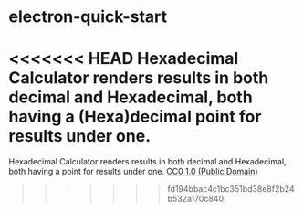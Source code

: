 # electron-quick-start

<<<<<<< HEAD
Hexadecimal Calculator renders results in both decimal and Hexadecimal, both having a (Hexa)decimal point for results under one. 
=======
Hexadecimal Calculator renders results in both decimal and Hexadecimal, both having a point for results under one.
[CC0 1.0 (Public Domain)](LICENSE.md)
>>>>>>> fd194bbac4c1bc351bd38e8f2b24b532a170c840
